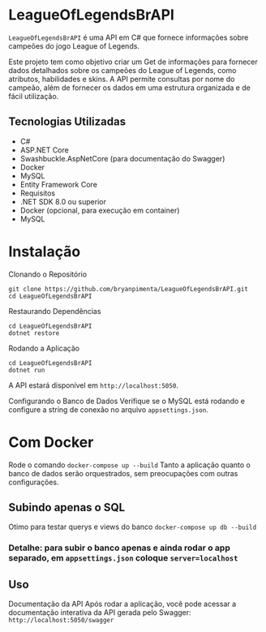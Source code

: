 # LeagueOfLegendsBrAPI
`LeagueOfLegendsBrAPI` é uma API em C# que fornece informações sobre campeões do jogo League of Legends.

Este projeto tem como objetivo criar um Get de informações para fornecer dados detalhados sobre os campeões do League of Legends, como atributos, habilidades e skins. A API permite consultas por nome do campeão, além de fornecer os dados em uma estrutura organizada e de fácil utilização.

## Tecnologias Utilizadas
- C#
- ASP.NET Core
- Swashbuckle.AspNetCore (para documentação do Swagger)
- Docker
- MySQL
- Entity Framework Core
- Requisitos
- .NET SDK 8.0 ou superior
- Docker (opcional, para execução em container)
- MySQL

# Instalação
Clonando o Repositório
```
git clone https://github.com/bryanpimenta/LeagueOfLegendsBrAPI.git
cd LeagueOfLegendsBrAPI
```

Restaurando Dependências
```
cd LeagueOfLegendsBrAPI
dotnet restore
```

Rodando a Aplicação
```
cd LeagueOfLegendsBrAPI
dotnet run
```

A API estará disponível em `http://localhost:5050`.

Configurando o Banco de Dados
Verifique se o MySQL está rodando e configure a string de conexão no arquivo `appsettings.json`.

# Com Docker
Rode o comando 
```docker-compose up --build```
Tanto a aplicação quanto o banco de dados serão orquestrados, sem preocupações com outras configurações. 

## Subindo apenas o SQL
Otimo para testar querys e views do banco
```docker-compose up db --build```

### Detalhe: para subir o banco apenas e ainda rodar o app separado, em `appsettings.json` coloque `server=localhost`

## Uso
Documentação da API
Após rodar a aplicação, você pode acessar a documentação interativa da API gerada pelo Swagger:
```http://localhost:5050/swagger```
